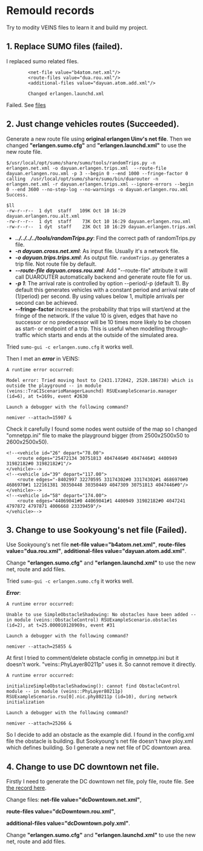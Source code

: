 # Remould records

Try to modity VEINS files to learn it and build my project.

## 1. Replace SUMO files (**failed**). 

I replaced sumo related files. 
```
        <net-file value="b4atom.net.xml"/>
        <route-files value="dua.rou.xml"/>
        <additional-files value="dayuan.atom.add.xml"/>

        Changed erlangen.launchd.xml
```

Failed. See [files](./examples/veins_sumofail/)

## 2. Just change vehicles routes (**Succeeded**).

Generate a new route file using **original erlangen Uinv's net file**. Then we changed **"erlangen.sumo.cfg"** and **"erlangen.launchd.xml"** to use the new route file.
```linux
$/usr/local/opt/sumo/share/sumo/tools/randomTrips.py -n erlangen.net.xml -o dayuan.erlangen.trips.xml  --route-file dayuan.erlangen.rou.xml -p 3 --begin 0 --end 1000 --fringe-factor 0
calling  /usr/local/opt/sumo/share/sumo/bin/duarouter -n erlangen.net.xml -r dayuan.erlangen.trips.xml --ignore-errors --begin 0 --end 3600 --no-step-log --no-warnings -o dayuan.erlangen.rou.xml
Success.

$ll
-rw-r--r--  1 dyt  staff   109K Oct 10 16:29 dayuan.erlangen.rou.alt.xml
-rw-r--r--  1 dyt  staff    73K Oct 10 16:29 dayuan.erlangen.rou.xml
-rw-r--r--  1 dyt  staff    23K Oct 10 16:29 dayuan.erlangen.trips.xml
```

- ***../../../../tools/randomTrips.py***: Find the correct path of randomTrips.py file.
- ***-n dayuan.cross.net.xml***: As input file. Usually it's a network file.
- ***-o dayuan.trips.trips.xml***: As output file. `randomTrips.py` generates a trip file. Not route file by default.
- ***--route-file dayuan.cross.rou.xml***: Add "--route-file" attribute it will call DUAROUTER automatically backend and generate route file for us. 
- ***-p 1***: The arrival rate is controlled by option --period/-p <FLOAT> (default 1). By default this generates vehicles with a constant period and arrival rate of (1/period) per second. By using values below 1, multiple arrivals per second can be achieved.
- **--fringe-factor <FLOAT>** increases the probability that trips will start/end at the fringe of the network. If the value 10 is given, edges that have no successor or no predecessor will be 10 times more likely to be chosen as start- or endpoint of a trip. This is useful when modelling through-traffic which starts and ends at the outside of the simulated area.

Tried `sumo-gui -c erlangen.sumo.cfg` it works well.

Then I met an ***error*** in VEINS:
```
A runtime error occurred:

Model error: Tried moving host to (2431.172042, 2520.186738) which is outside the playground -- in module (veins::TraCIScenarioManagerLaunchd) RSUExampleScenario.manager (id=6), at t=169s, event #2630

Launch a debugger with the following command?

nemiver --attach=15907 &
```
Check it carefully I found some nodes went outside of the map so I changed "omnetpp.ini" file to make the playground bigger (from 2500x2500x50 to 2600x2500x50).

<!--<vehicle id="24" depart="72.00">
        <route edges="-8403007 -29900564#1 -8402998#2 -8402998#1 -8402997 32270595 33174302#0 33174302#1 4686970#0 4686970#1 122161381 30350448 8364476 30350450#0 30350450#1 30350450#2 4006702#0 31255203#0 31255203#1 -31255203#1"/>
    </vehicle>-->
    <!--<vehicle id="26" depart="78.00">
        <route edges="25472134 30751813 4047446#0 4047446#1 4400949 31982182#0 31982182#1"/>
    </vehicle>-->
    <!--<vehicle id="39" depart="117.00">
        <route edges="-8402997 32270595 33174302#0 33174302#1 4686970#0 4686970#1 122161381 30350448 30350449 4047309 30751813 4047446#0"/>
    </vehicle>-->
    <!--<vehicle id="58" depart="174.00">
        <route edges="44069041#0 44069041#1 4400949 31982182#0 4047241 4797872 4797871 4006668 23339459"/>
    </vehicle>-->

## 3. Change to use Sookyoung's net file (**Failed**).

Use Sookyoung's net file **net-file value="b4atom.net.xml"**,
**route-files value="dua.rou.xml"**,
**additional-files value="dayuan.atom.add.xml"**.

Change **"erlangen.sumo.cfg"** and **"erlangen.launchd.xml"** to use the new net, route  and add files.

Tried `sumo-gui -c erlangen.sumo.cfg` it works well.

***Error***:

```
A runtime error occurred:

Unable to use SimpleObstacleShadowing: No obstacles have been added -- in module (veins::ObstacleControl) RSUExampleScenario.obstacles (id=2), at t=25.000010128969s, event #31

Launch a debugger with the following command?

nemiver --attach=25855 &
```


At first I tried to comment/delete obstacle config in omnetpp.ini but it doesn't work. "veins::PhyLayer80211p" uses it. So cannot remove it directly. 

```
A runtime error occurred:

initializeSimpleObstacleShadowing(): cannot find ObstacleControl module -- in module (veins::PhyLayer80211p) RSUExampleScenario.rsu[0].nic.phy80211p (id=10), during network initialization

Launch a debugger with the following command?

nemiver --attach=25266 &
```

So I decide to add an obstacle as the example did. I found in the config.xml file the obstacle is building. But Sookyoung's net file doesn't have ploy.xml which defines building. So I generate a new net file of DC downtown area. 

## 4. Change to use DC downtown net file.

Firstly I need to generate the DC downtown net file, poly file, route file. See [the record here](https://github.com/DayuanTan/SUMO_dy_public/blob/master/dayuan/generate2_DCdowntown.md).

Change files:
**net-file value="dcDowntown.net.xml"**,

**route-files value="dcDowntown.rou.xml"**,

**additional-files value="dcDowntown.poly.xml"**.

Change **"erlangen.sumo.cfg"** and **"erlangen.launchd.xml"** to use the new net, route  and add files.